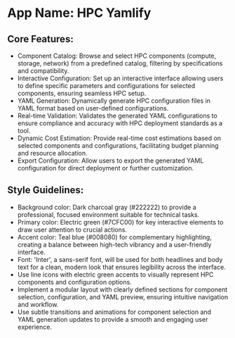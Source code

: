 # **App Name**: HPC Yamlify

## Core Features:

- Component Catalog: Browse and select HPC components (compute, storage, network) from a predefined catalog, filtering by specifications and compatibility.
- Interactive Configuration: Set up an interactive interface allowing users to define specific parameters and configurations for selected components, ensuring seamless HPC setup.
- YAML Generation: Dynamically generate HPC configuration files in YAML format based on user-defined configurations.
- Real-time Validation: Validates the generated YAML configurations to ensure compliance and accuracy with HPC deployment standards as a tool.
- Dynamic Cost Estimation: Provide real-time cost estimations based on selected components and configurations, facilitating budget planning and resource allocation.
- Export Configuration: Allow users to export the generated YAML configuration for direct deployment or further customization.

## Style Guidelines:

- Background color: Dark charcoal gray (#222222) to provide a professional, focused environment suitable for technical tasks.
- Primary color: Electric green (#7CFC00) for key interactive elements to draw user attention to crucial actions.
- Accent color: Teal blue (#008080) for complementary highlighting, creating a balance between high-tech vibrancy and a user-friendly interface.
- Font: 'Inter', a sans-serif font, will be used for both headlines and body text for a clean, modern look that ensures legibility across the interface.
- Use line icons with electric green accents to visually represent HPC components and configuration options.
- Implement a modular layout with clearly defined sections for component selection, configuration, and YAML preview, ensuring intuitive navigation and workflow.
- Use subtle transitions and animations for component selection and YAML generation updates to provide a smooth and engaging user experience.